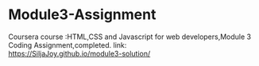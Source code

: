 # Module3-Assignment
Coursera course :HTML,CSS and Javascript for web developers,Module 3 Coding Assignment,completed.
link:  
https://SiljaJoy.github.io/module3-solution/
